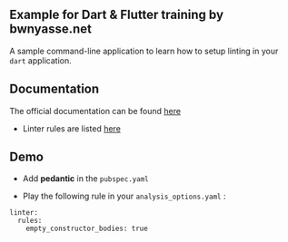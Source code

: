 ## Example for Dart & Flutter training by bwnyasse.net

A sample command-line application to learn how to setup linting in your `dart` application.

## Documentation 

The official documentation can be found [here](https://dart.dev/guides/language/analysis-options#enabling-linter-rules)

- Linter rules are listed [here](https://dart-lang.github.io/linter/lints/)
 
## Demo

- Add **pedantic** in the `pubspec.yaml`

- Play the following rule in your `analysis_options.yaml` :

```
linter:
  rules:
    empty_constructor_bodies: true
```